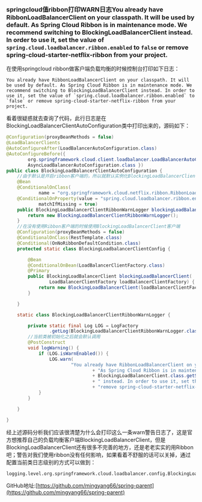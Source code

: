 ### springcloud值ribbon打印WARN日志You already have RibbonLoadBalancerClient on your classpath. It will be used by default. As Spring Cloud Ribbon is in maintenance mode. We recommend switching to BlockingLoadBalancerClient instead. In order to use it, set the value of `spring.cloud.loadbalancer.ribbon.enabled` to `false` or remove spring-cloud-starter-netflix-ribbon from your project.

在使用springcloud ribbon做客户端负载均衡的时候控制台打印如下日志：

```
You already have RibbonLoadBalancerClient on your classpath. It will be used by default. As Spring Cloud Ribbon is in maintenance mode. We recommend switching to BlockingLoadBalancerClient instead. In order to use it, set the value of `spring.cloud.loadbalancer.ribbon.enabled` to `false` or remove spring-cloud-starter-netflix-ribbon from your project.
```

看着很疑惑就去查询了代码，此行日志是在BlockingLoadBalancerClientAutoConfiguration类中打印出来的，源码如下：

```java
@Configuration(proxyBeanMethods = false)
@LoadBalancerClients
@AutoConfigureAfter(LoadBalancerAutoConfiguration.class)
@AutoConfigureBefore({
		org.springframework.cloud.client.loadbalancer.LoadBalancerAutoConfiguration.class,
		AsyncLoadBalancerAutoConfiguration.class })
public class BlockingLoadBalancerClientAutoConfiguration {
	//由于默认是开启ribbon客户端的，所以就默认实例化BlockingLoadBalancerClientRibbonWarnLogger对象
	@Bean
	@ConditionalOnClass(
			name = "org.springframework.cloud.netflix.ribbon.RibbonLoadBalancerClient")
	@ConditionalOnProperty(value = "spring.cloud.loadbalancer.ribbon.enabled",
			matchIfMissing = true)
	public BlockingLoadBalancerClientRibbonWarnLogger blockingLoadBalancerClientRibbonWarnLogger() {
		return new BlockingLoadBalancerClientRibbonWarnLogger();
	}
	//在没有使用Ribbon客户端的时候使用BlockingLoadBalancerClient客户端
	@Configuration(proxyBeanMethods = false)
	@ConditionalOnClass(RestTemplate.class)
	@Conditional(OnNoRibbonDefaultCondition.class)
	protected static class BlockingLoadbalancerClientConfig {

		@Bean
		@ConditionalOnBean(LoadBalancerClientFactory.class)
		@Primary
		public BlockingLoadBalancerClient blockingLoadBalancerClient(
				LoadBalancerClientFactory loadBalancerClientFactory) {
			return new BlockingLoadBalancerClient(loadBalancerClientFactory);
		}

	}

	static class BlockingLoadBalancerClientRibbonWarnLogger {

		private static final Log LOG = LogFactory
				.getLog(BlockingLoadBalancerClientRibbonWarnLogger.class);
		//当前类被初始化之后就会默认调用
		@PostConstruct
		void logWarning() {
			if (LOG.isWarnEnabled()) {
				LOG.warn(
						"You already have RibbonLoadBalancerClient on your classpath. It will be used by default. "
								+ "As Spring Cloud Ribbon is in maintenance mode. We recommend switching to "
								+ BlockingLoadBalancerClient.class.getSimpleName()
								+ " instead. In order to use it, set the value of `spring.cloud.loadbalancer.ribbon.enabled` to `false` or "
								+ "remove spring-cloud-starter-netflix-ribbon from your project.");
			}
		}

	}

}

```

经上述源码分析我们应该很清楚为什么会打印这么一条warn警告日志了，这是官方想推荐自己的负载均衡客户端BlockingLoadBalancerClient，但是BlockingLoadBalancerClient还有很多不完善的地方，还是老老实实的用Ribbon吧；警告对我们使用ribbon没有任何影响，如果看着不舒服的话可以关掉，通过配置当前类日志级别的方式可以做到：

```properties
logging.level.org.springframework.cloud.loadbalancer.config.BlockingLoadBalancerClientAutoConfiguration=warn
```



GitHub地址:[https://github.com/mingyang66/spring-parent](https://github.com/mingyang66/spring-parent)